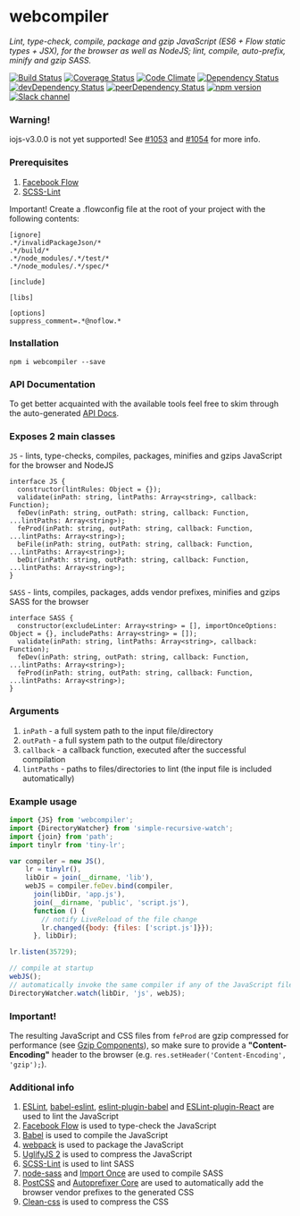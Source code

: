 # webcompiler
*Lint, type-check, compile, package and gzip JavaScript (ES6 + Flow static types + JSX), for the browser as well as
NodeJS; lint, compile, auto-prefix, minify and gzip SASS.*

[![Build Status](https://travis-ci.org/thealjey/webcompiler.svg?branch=master)](https://travis-ci.org/thealjey/webcompiler)
[![Coverage Status](https://coveralls.io/repos/thealjey/webcompiler/badge.svg?branch=master&service=github)](https://coveralls.io/github/thealjey/webcompiler?branch=master)
[![Code Climate](https://codeclimate.com/github/thealjey/webcompiler/badges/gpa.svg)](https://codeclimate.com/github/thealjey/webcompiler)
[![Dependency Status](https://david-dm.org/thealjey/webcompiler.svg)](https://david-dm.org/thealjey/webcompiler)
[![devDependency Status](https://david-dm.org/thealjey/webcompiler/dev-status.svg)](https://david-dm.org/thealjey/webcompiler#info=devDependencies)
[![peerDependency Status](https://david-dm.org/thealjey/webcompiler/peer-status.svg)](https://david-dm.org/thealjey/webcompiler#info=peerDependencies)
[![npm version](https://badge.fury.io/js/webcompiler.svg)](http://badge.fury.io/js/webcompiler)
[![Slack channel](https://img.shields.io/badge/slack-webcompiler-blue.svg)](https://webcompiler.slack.com/messages/general)

### Warning!

iojs-v3.0.0 is not yet supported!
See [#1053](https://github.com/sass/node-sass/issues/1053) and [#1054](https://github.com/sass/node-sass/pull/1054) for
more info.

### Prerequisites

1. [Facebook Flow](http://flowtype.org/)
2. [SCSS-Lint](https://github.com/brigade/scss-lint)

Important! Create a .flowconfig file at the root of your project with the following contents:

```
[ignore]
.*/invalidPackageJson/*
.*/build/*
.*/node_modules/.*/test/*
.*/node_modules/.*/spec/*

[include]

[libs]

[options]
suppress_comment=.*@noflow.*
```

### Installation

```
npm i webcompiler --save
```

### API Documentation

To get better acquainted with the available tools feel free to skim through the auto-generated
[API Docs](https://rawgit.com/thealjey/webcompiler/master/docs/index.html).

### Exposes 2 main classes

`JS` - lints, type-checks, compiles, packages, minifies and gzips JavaScript for the browser and NodeJS

```
interface JS {
  constructor(lintRules: Object = {});
  validate(inPath: string, lintPaths: Array<string>, callback: Function);
  feDev(inPath: string, outPath: string, callback: Function, ...lintPaths: Array<string>);
  feProd(inPath: string, outPath: string, callback: Function, ...lintPaths: Array<string>);
  beFile(inPath: string, outPath: string, callback: Function, ...lintPaths: Array<string>);
  beDir(inPath: string, outPath: string, callback: Function, ...lintPaths: Array<string>);
}
```
`SASS` - lints, compiles, packages, adds vendor prefixes, minifies and gzips SASS for the browser

```
interface SASS {
  constructor(excludeLinter: Array<string> = [], importOnceOptions: Object = {}, includePaths: Array<string> = []);
  validate(inPath: string, lintPaths: Array<string>, callback: Function);
  feDev(inPath: string, outPath: string, callback: Function, ...lintPaths: Array<string>);
  feProd(inPath: string, outPath: string, callback: Function, ...lintPaths: Array<string>);
}
```

### Arguments

1. `inPath` - a full system path to the input file/directory
2. `outPath` - a full system path to the output file/directory
3. `callback` - a callback function, executed after the successful compilation
4. `lintPaths` - paths to files/directories to lint (the input file is included automatically)

### Example usage

```javascript
import {JS} from 'webcompiler';
import {DirectoryWatcher} from 'simple-recursive-watch';
import {join} from 'path';
import tinylr from 'tiny-lr';

var compiler = new JS(),
    lr = tinylr(),
    libDir = join(__dirname, 'lib'),
    webJS = compiler.feDev.bind(compiler,
      join(libDir, 'app.js'),
      join(__dirname, 'public', 'script.js'),
      function () {
        // notify LiveReload of the file change
        lr.changed({body: {files: ['script.js']}});
      }, libDir);

lr.listen(35729);

// compile at startup
webJS();
// automatically invoke the same compiler if any of the JavaScript files change
DirectoryWatcher.watch(libDir, 'js', webJS);
```

### Important!

The resulting JavaScript and CSS files from `feProd` are gzip compressed for performance
(see [Gzip Components](https://developer.yahoo.com/performance/rules.html#gzip)), so make sure to provide a
**"Content-Encoding"** header to the browser (e.g. `res.setHeader('Content-Encoding', 'gzip');`).

### Additional info

1. [ESLint](https://github.com/eslint/eslint), [babel-eslint](https://github.com/babel/babel-eslint),
[eslint-plugin-babel](https://github.com/babel/eslint-plugin-babel) and
[ESLint-plugin-React](https://github.com/yannickcr/eslint-plugin-react) are used to lint the JavaScript
2. [Facebook Flow](http://flowtype.org/) is used to type-check the JavaScript
3. [Babel](https://babeljs.io/) is used to compile the JavaScript
4. [webpack](http://webpack.github.io/) is used to package the JavaScript
5. [UglifyJS 2](https://github.com/mishoo/UglifyJS2) is used to compress the JavaScript
6. [SCSS-Lint](https://github.com/brigade/scss-lint) is used to lint SASS
7. [node-sass](https://github.com/sass/node-sass) and [Import Once](https://github.com/at-import/node-sass-import-once)
are used to compile SASS
8. [PostCSS](https://github.com/postcss/postcss) and [Autoprefixer Core](https://github.com/postcss/autoprefixer-core)
are used to automatically add the browser vendor prefixes to the generated CSS
9. [Clean-css](https://github.com/jakubpawlowicz/clean-css) is used to compress the CSS
